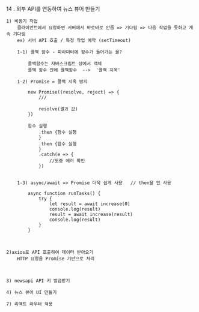 14 . 외부 API를 연동하여 뉴스 뷰어 만들기

    1) 비동기 작업 
        클라이언트에서 요청하면 서버에서 바로바로 안줌 => 기다림 => 다음 작업을 못하고 계속 기다림
        ex) 서버 API 호출 / 특정 작업 예약 (setTimeout)

        1-1) 콜백 함수 - 파라미터에 함수가 들어가는 꼴?

            콜백함수는 자바스크립트 상에서 객체 
            콜백 함수 안에 콜백함수  -->  '콜백 지옥'
             
        1-2) Promise = 콜백 지옥 방지

            new Promise((resolve, reject) => {
                ///

                resolve(결과 값)
            })

            함수 실행
                .then {함수 실행
                }
                .then {함수 실행
                }
                .catch(e => {
                    //도중 에러 확인 
                })


        1-3) async/await => Promise 더욱 쉽게 사용   // then을 안 사용 
            
            async function runTasks() {
                try {
                    let result = await increase(0)
                    console.log(result)
                    result = await increase(result)
                    console.log(result)
                }                
            }

            

    2)axios로 API 호출하여 데이터 받아오기  
        HTTP 요청을 Promise 기반으로 처리 


    
    3) newsapi API 키 발급받기 

    4) 뉴스 뷰어 UI 만들기 

    7) 리액트 라우터 적용 
        



        



    

